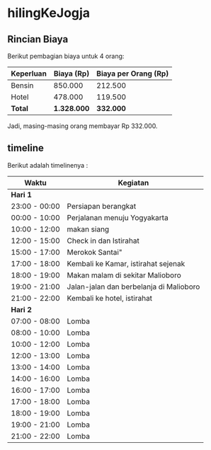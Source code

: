 # hilingKeJogja

## Rincian Biaya

Berikut pembagian biaya untuk 4 orang:

| Keperluan | Biaya (Rp) | Biaya per Orang (Rp) |
|-----------|------------|----------------------|
| Bensin    | 850.000    | 212.500              |
| Hotel     | 478.000    | 119.500              |
| **Total** | **1.328.000** | **332.000**        |

Jadi, masing-masing orang membayar Rp 332.000.

## timeline
Berikut adalah timelinenya :

| Waktu       | Kegiatan                                |
|-------------|-----------------------------------------|
| **Hari 1**  |                                         |
| 23:00 - 00:00  | Persiapan berangkat |
| 00:00 - 10:00  | Perjalanan menuju Yogyakarta             |
| 10:00 - 12:00  | makan siang       |
| 12:00 - 15:00  | Check in dan Istirahat        |
| 15:00 - 17:00  | Merokok Santai"                |
| 17:00 - 18:00  | Kembali ke Kamar, istirahat sejenak     |
| 18:00 - 19:00  | Makan malam di sekitar Malioboro        |
| 19:00 - 21:00  | Jalan-jalan dan berbelanja di Malioboro |
| 21:00 - 22:00  | Kembali ke hotel, istirahat             |
| **Hari 2**  |                                         |
| 07:00 - 08:00  | Lomba                                   |
| 08:00 - 10:00  | Lomba                                   |
| 10:00 - 12:00  | Lomba                                   |
| 12:00 - 13:00  | Lomba                                   |
| 13:00 - 14:00  | Lomba                                   |
| 14:00 - 16:00  | Lomba                                   |
| 16:00 - 17:00  | Lomba                                   |
| 17:00 - 18:00  | Lomba                                   |
| 18:00 - 19:00  | Lomba                                   |
| 19:00 - 21:00  | Lomba                                   |
| 21:00 - 22:00  | Lomba                                   |

